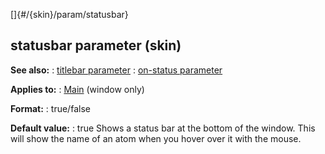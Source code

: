 []{#/{skin}/param/statusbar}
## statusbar parameter (skin)
**See also:**
:   [titlebar parameter](#/%7Bskin%7D/param/titlebar)
:   [on-status parameter](#/%7Bskin%7D/param/on-status)
<!-- -->
**Applies to:**
:   [Main](#/%7Bskin%7D/control/main) (window only)
<!-- -->
**Format:**
:   true/false
<!-- -->
**Default value:**
:   true
Shows a status bar at the bottom of the window. This will show the name
of an atom when you hover over it with the mouse.